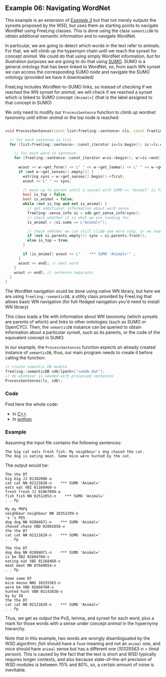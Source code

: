 
## Example 06: Navigating WordNet

This example is an extension of [*Example 3*](example03.md) but that not merely outputs the synsets proposed by the WSD, but uses them as starting points to navigate WordNet using FreeLing classes. 
This is done using the class `semanticDB` to obtain additional semantic information and to navigate WordNet.

In particular, we are going to detect which words in the text refer to animals.
For that, we will climb up the hypernym chain until we reach the synset for concept *animal*.
We could do that using simply WordNet information, but for illustration purposes we are going to do that using [SUMO](http://www.adampease.org/OP/). SUMO is a general ontology that has been linked to WordNet, so, from each WN synset we can access the corresponding SUMO node and navigate the SUMO ontology (provided we have it downloaded)

FreeLing includes WordNet-to-SUMO links, so instead of checking if we reached the WN synset for *animal*, we will check if we reached a synset which is linked to SUMO concept `[Animal=]` (that is the label assigned to that concept in SUMO)

We only need to modify our `ProcessSentence` function to climb up wordnet taxonomy until either *animal* or the top node is reached:
```C++

void ProcessSentences(const list<freeling::sentence> &ls, const freeling::semanticDB &sdb) {

  // for each sentence in list
  for (list<freeling::sentence>::const_iterator is=ls.begin(); is!=ls.end(); is++) {

    // for each word in sentence
    for (freeling::sentence::const_iterator w=is->begin(); w!=is->end(); w++) {
      
      wcout << w->get_form() << L" " << w->get_lemma() << L" " << w->get_tag() ;
      if (not w->get_senses().empty()) {
        wstring syns = w->get_senses().begin()->first;      
        wcout << L" " << syns;

        // move up to parent until a synset with SUMO == "Animal" is found.
        bool is_top = false;
        bool is_animal = false;
        while (not is_top and not is_animal) {
          // get additional information about word sense
          freeling::sense_info si = sdb.get_sense_info(syns);
          // check whether it is what we are looking for
          is_animal = (si.sumo == L"Animal=");

          // check whether we can still climb one more step, or we reached the top node.
          if (not si.parents.empty()) syns = si.parents.front();
          else is_top = true;
        }

        if (is_animal) wcout << L"    *** SUMO 'Animal='" ;
      }
      wcout << endl; // next word
    }
    wcout << endl; // sentence separator
  }
}
```

The WordNet navigation oculd be done using native WN library, but here we are using `freeling::semanticDB`, a utility class provided by FreeLing that allows basic WN navigation (for full-fledged navigation you'd need to install WN library)

This class loads a file with information about WN taxonomy (which synsets are parents of which) and links to other ontologies (such as SUMO or OpenCYC). Then, the `semanticDB` instance can be queried to obtain information about a particular synset, such as its parents, or the code of the equivalent concept in SUMO.

In our example, the `ProcessSentences` function expects an already created instance of `semanticDB`, thus, our main program needs to create it before calling the function:
```C++
// create semantic DB module
freeling::semanticDB sdb(lpath+L"semdb.dat");
// do whatever is needed with processed sentences
ProcessSentences(ls, sdb);
```


### Code

Find here the whole code:
* In [C++](code/example06.cc.md)
* In [python](code/example06.py.md)


### Example

Assuming the input file contains the following sentences:

    The big cat eats fresh fish. My neighbour's dog chased the cat.
    The dog is eating meat. Some mice were hunted by the cat.

The output would be:
```
The the DT
big big JJ 01382086-a
cat cat NN 02121620-n    *** SUMO 'Animal='
eats eat VBZ 01168468-v
fresh fresh JJ 01067694-a
fish fish NN 02512053-n    *** SUMO 'Animal='
. . Fp

My my PRP$
neighbour neighbour NN 10352299-n
's 's POS
dog dog NN 02084071-n    *** SUMO 'Animal='
chased chase VBD 02001858-v
the the DT
cat cat NN 02121620-n    *** SUMO 'Animal='
. . Fp

The the DT
dog dog NN 02084071-n    *** SUMO 'Animal='
is be VBZ 02604760-v
eating eat VBG 01168468-v
meat meat NN 07649854-n
. . Fp

Some some DT
mice mouse NNS 10335563-n
were be VBD 02604760-v
hunted hunt VBN 01143838-v
by by IN
the the DT
cat cat NN 02121620-n    *** SUMO 'Animal='
. . Fp

```

  Thus, we get as output the PoS, lemma, and synset for each word, plus a mark for those words with a sense under concept *animal* in the hypernymy hierarchy.

   Note that in this example, two words are wrongly disambiguated by the WSD algorithm: *fish* should have a `food` meaning and not an `animal` one, and *mice* should have `animal` sense but has a different one (*10335563-n* = *timid person*).
   This is caused by the fact that the text is short and WSD typically requires longer contexts, and also because state-of-the-art precision of WSD modules is between 70% and 80%, so, a certain amount of noise is inevitable.
   
   
   
